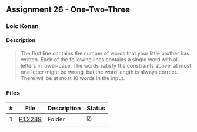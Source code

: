 ## Assignment 26 -  One-Two-Three

### Loic Konan

#### Description

> The first line contains the number of words that your little brother has written.
> Each of the following lines contains a single word with all letters in lower-case.
> The words satisfy the constraints above: at most one letter might be wrong, but the word length is always correct.
> There will be at most 10 words in the input.
>
### Files

|   #   | File               | Description | Status                  |
| :---: | ------------------ | ----------- | ----------------------- |
|   1   | [P12289](./P12289) | Folder      | :ballot_box_with_check: |

